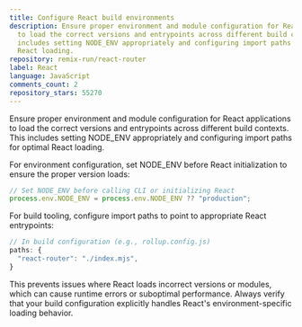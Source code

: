 ```yaml
---
title: Configure React build environments
description: Ensure proper environment and module configuration for React applications
  to load the correct versions and entrypoints across different build contexts. This
  includes setting NODE_ENV appropriately and configuring import paths for optimal
  React loading.
repository: remix-run/react-router
label: React
language: JavaScript
comments_count: 2
repository_stars: 55270
---
```


Ensure proper environment and module configuration for React applications to load the correct versions and entrypoints across different build contexts. This includes setting NODE_ENV appropriately and configuring import paths for optimal React loading.

For environment configuration, set NODE_ENV before React initialization to ensure the proper version loads:
```javascript
// Set NODE_ENV before calling CLI or initializing React
process.env.NODE_ENV = process.env.NODE_ENV ?? "production";
```

For build tooling, configure import paths to point to appropriate React entrypoints:
```javascript
// In build configuration (e.g., rollup.config.js)
paths: {
  "react-router": "./index.mjs",
}
```

This prevents issues where React loads incorrect versions or modules, which can cause runtime errors or suboptimal performance. Always verify that your build configuration explicitly handles React's environment-specific loading behavior.